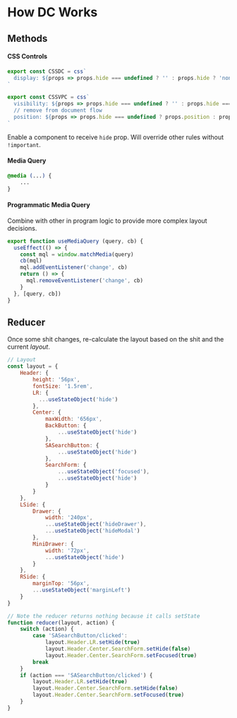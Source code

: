 # How DC Works
## Methods

#### CSS Controls

```javascript
export const CSSDC = css`
  display: ${props => props.hide === undefined ? '' : props.hide ? 'none' : props.display} !important;
`

export const CSSVPC = css`
  visibility: ${props => props.hide === undefined ? '' : props.hide === true ? 'hidden' : 'visible'} !important;
  // remove from document flow
  position: ${props => props.hide === undefined ? props.position : props.hide === true ? 'fixed' : props.position} !important;
`
```

Enable a component to receive `hide` prop. Will override other rules without `!important`.

#### Media Query

```css
@media (...) {
    ...
}
```

#### Programmatic Media Query

Combine with other in program logic to provide more complex layout decisions.

```javascript
export function useMediaQuery (query, cb) {
  useEffect(() => {
    const mql = window.matchMedia(query)
    cb(mql)
    mql.addEventListener('change', cb)
    return () => {
      mql.removeEventListener('change', cb)
    }
  }, [query, cb])
}
```

## Reducer

Once some shit changes, re-calculate the layout based on the shit and the current *layout*.

```javascript
// Layout
const layout = {
    Header: {
        height: '56px',
        fontSize: '1.5rem',
        LR: {
          ...useStateObject('hide')  
        },
        Center: {
            maxWidth: '656px',
            BackButton: {
                ...useStateObject('hide')
            },
            SASearchButton: {
              	...useStateObject('hide')  
            },
            SearchForm: {
                ...useStateObject('focused'),
           		...useStateObject('hide')                
            }
        }
    },
    LSide: {
        Drawer: {
            width: '240px',
            ...useStateObject('hideDrawer'),
            ...useStateObject('hideModal')
        },
        MiniDrawer: {
            width: '72px',
            ...useStateObject('hide')
        }
    },
    RSide: {
        marginTop: '56px',
        ...useStateObject('marginLeft')
    }
}

// Note the reducer returns nothing because it calls setState
function reducer(layout, action) {
    switch (action) {
        case 'SASearchButton/clicked':
        	layout.Header.LR.setHide(true)
        	layout.Header.Center.SearchForm.setHide(false)
        	layout.Header.Center.SearchForm.setFocused(true)
    	break
    }
    if (action === 'SASearchButton/clicked') {
        layout.Header.LR.setHide(true)
        layout.Header.Center.SearchForm.setHide(false)
        layout.Header.Center.SearchForm.setFocused(true)
    }
}
```

